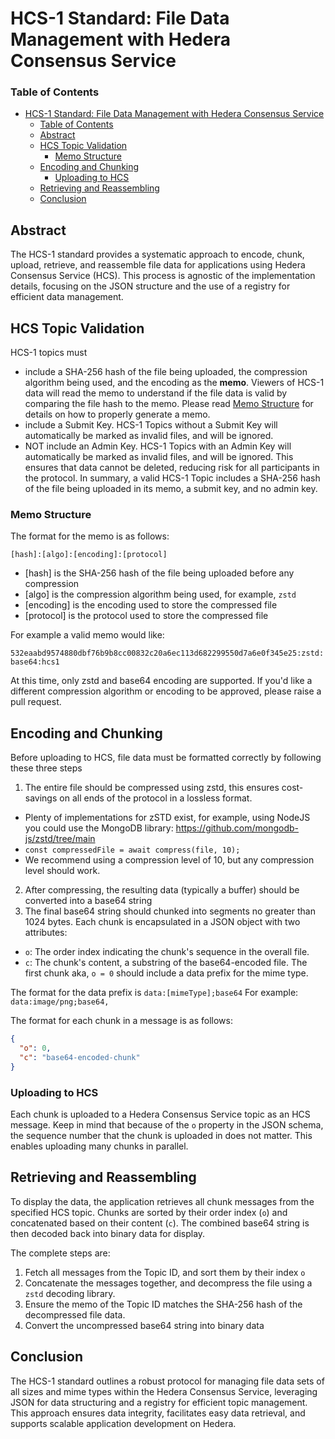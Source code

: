# HCS-1 Standard: File Data Management with Hedera Consensus Service

### Table of Contents
- [HCS-1 Standard: File Data Management with Hedera Consensus Service](#hcs-1-standard-file-data-management-with-hedera-consensus-service)
    - [Table of Contents](#table-of-contents)
  - [Abstract](#abstract)
  - [HCS Topic Validation](#hcs-topic-validation)
    - [Memo Structure](#memo-structure)
  - [Encoding and Chunking](#encoding-and-chunking)
    - [Uploading to HCS](#uploading-to-hcs)
  - [Retrieving and Reassembling](#retrieving-and-reassembling)
  - [Conclusion](#conclusion)

## Abstract

The HCS-1 standard provides a systematic approach to encode, chunk, upload, retrieve, and reassemble file data for applications using Hedera Consensus Service (HCS). This process is agnostic of the implementation details, focusing on the JSON structure and the use of a registry for efficient data management.

## HCS Topic Validation
 HCS-1 topics must
  - include a SHA-256 hash of the file being uploaded, the compression algorithm being used, and the encoding as the **memo**. Viewers of HCS-1 data will read the memo to understand if the file data is valid by comparing the file hash to the memo. Please read [Memo Structure](#memo-structure) for details on how to properly generate a memo.
  - include a Submit Key. HCS-1 Topics without a Submit Key will automatically be marked as invalid files, and will be ignored.
  - NOT include an Admin Key. HCS-1 Topics with an Admin Key will automatically be marked as invalid files, and will be ignored. This ensures that data cannot be deleted, reducing risk for all participants in the protocol.
In summary, a valid HCS-1 Topic includes a SHA-256 hash of the file being uploaded in its memo, a submit key, and no admin key.

### Memo Structure

 The format for the memo is as follows:

 ```[hash]:[algo]:[encoding]:[protocol]```

 - [hash] is the SHA-256 hash of the file being uploaded before any compression
 - [algo] is the compression algorithm being used, for example, `zstd`
 - [encoding] is the encoding used to store the compressed file
 - [protocol] is the protocol used to store the compressed file

 For example a valid memo would like:

 ```532eaabd9574880dbf76b9b8cc00832c20a6ec113d682299550d7a6e0f345e25:zstd:base64:hcs1```

 At this time, only zstd and base64 encoding are supported. If you'd like a different compression algorithm or encoding to be approved, please raise a pull request.

## Encoding and Chunking

Before uploading to HCS, file data must be formatted correctly by following these three steps

1. The entire file should be compressed using zstd, this ensures cost-savings on all ends of the protocol in a lossless format.
  - Plenty of implementations for zSTD exist, for example, using NodeJS you could use the MongoDB library: https://github.com/mongodb-js/zstd/tree/main
  - ``` const compressedFile = await compress(file, 10);  ```
  - We recommend using a compression level of 10, but any compression level should work.
2. After compressing, the resulting data (typically a buffer) should be converted into a base64 string
3. The final base64 string should chunked into segments no greater than 1024 bytes. Each chunk is encapsulated in a JSON object with two attributes:

- `o`: The order index indicating the chunk's sequence in the overall file.
- `c`: The chunk's content, a substring of the base64-encoded file. The first chunk aka, `o = 0` should include a data prefix for the mime type.

The format for the data prefix is
```data:[mimeType];base64```
For example:
```data:image/png;base64,```

The format for each chunk in a message is as follows:
```json
{
  "o": 0,
  "c": "base64-encoded-chunk"
}
```

### Uploading to HCS

Each chunk is uploaded to a Hedera Consensus Service topic as an HCS message. Keep in mind that because of the `o` property in the JSON schema, the sequence number that the chunk is uploaded in does not matter. This enables uploading many chunks in parallel.

## Retrieving and Reassembling

To display the data, the application retrieves all chunk messages from the specified HCS topic. Chunks are sorted by their order index (`o`) and concatenated based on their content (`c`). The combined base64 string is then decoded back into binary data for display.

The complete steps are:
1. Fetch all messages from the Topic ID, and sort them by their index `o`
2. Concatenate the messages together, and decompress the file using a `zstd` decoding library.
3. Ensure the memo of the Topic ID matches the SHA-256 hash of the decompressed file data.
4. Convert the uncompressed base64 string into binary data

## Conclusion

The HCS-1 standard outlines a robust protocol for managing file data sets of all sizes and mime types within the Hedera Consensus Service, leveraging JSON for data structuring and a registry for efficient topic management. This approach ensures data integrity, facilitates easy data retrieval, and supports scalable application development on Hedera.